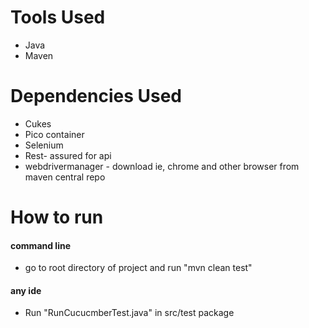 # Tools Used 
- Java
- Maven
# Dependencies  Used 
- Cukes 
- Pico container 
- Selenium 
- Rest- assured for api 
- webdrivermanager -  download ie, chrome and other browser from maven central repo
# How to run
 #### command line 
   - go to root directory of project and run "mvn clean test"
   #### any ide 
   - Run "RunCucucmberTest.java" in src/test package 
   

